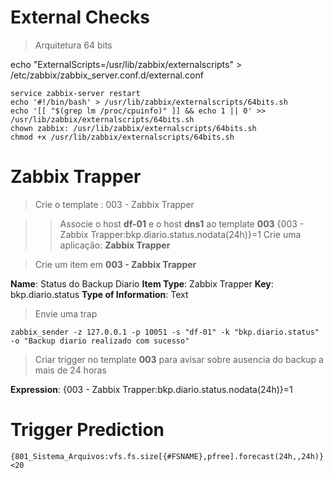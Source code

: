 # External Checks

> Arquitetura 64 bits

echo "ExternalScripts=/usr/lib/zabbix/externalscripts" > /etc/zabbix/zabbix_server.conf.d/external.conf

```
service zabbix-server restart
echo '#!/bin/bash' > /usr/lib/zabbix/externalscripts/64bits.sh
echo '[[ "$(grep lm /proc/cpuinfo)" ]] && echo 1 || 0' >> /usr/lib/zabbix/externalscripts/64bits.sh
chown zabbix: /usr/lib/zabbix/externalscripts/64bits.sh
chmod +x /usr/lib/zabbix/externalscripts/64bits.sh
```


# Zabbix Trapper

> Crie o template : 003 - Zabbix Trapper

>> Associe o host **df-01** e o host **dns1** ao template **003**
{003 - Zabbix Trapper:bkp.diario.status.nodata(24h)}=1
> Crie uma aplicação: **Zabbix Trapper**

> Crie um item em **003 - Zabbix Trapper** 


**Name**: Status do Backup Diario
**Item Type**: Zabbix Trapper
**Key**: bkp.diario.status
**Type of Information**: Text

> Envie uma trap
```
zabbix_sender -z 127.0.0.1 -p 10051 -s "df-01" -k "bkp.diario.status" -o "Backup diario realizado com sucesso"
```
> Criar trigger no template **003** para avisar sobre ausencia do backup a mais de 24 horas

**Expression**: {003 - Zabbix Trapper:bkp.diario.status.nodata(24h)}=1

# Trigger Prediction

```
{801_Sistema_Arquivos:vfs.fs.size[{#FSNAME},pfree].forecast(24h,,24h)}<20
```

